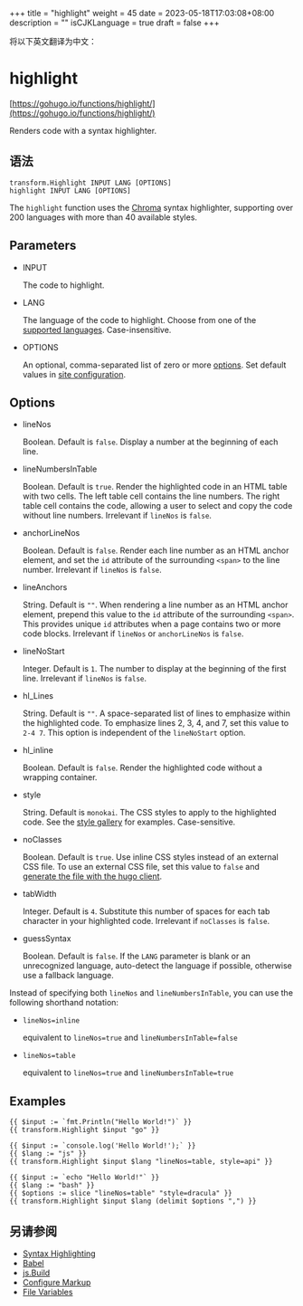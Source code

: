 +++
title = "highlight"
weight = 45
date = 2023-05-18T17:03:08+08:00
description = ""
isCJKLanguage = true
draft = false
+++

将以下英文翻译为中文：
# highlight

[https://gohugo.io/functions/highlight/](https://gohugo.io/functions/highlight/)

Renders code with a syntax highlighter.

## 语法

```
transform.Highlight INPUT LANG [OPTIONS]
highlight INPUT LANG [OPTIONS]
```

The `highlight` function uses the [Chroma](https://github.com/alecthomas/chroma) syntax highlighter, supporting over 200 languages with more than 40 available styles.

## Parameters 

- INPUT

  The code to highlight.

- LANG

  The language of the code to highlight. Choose from one of the [supported languages](https://gohugo.io/content-management/syntax-highlighting#list-of-chroma-highlighting-languages). Case-insensitive.

- OPTIONS

  An optional, comma-separated list of zero or more [options](https://gohugo.io/functions/highlight/#options). Set default values in [site configuration](https://gohugo.io/getting-started/configuration-markup#highlight).

## Options 

- lineNos

  Boolean. Default is `false`. Display a number at the beginning of each line.

- lineNumbersInTable

  Boolean. Default is `true`. Render the highlighted code in an HTML table with two cells. The left table cell contains the line numbers. The right table cell contains the code, allowing a user to select and copy the code without line numbers. Irrelevant if `lineNos` is `false`.

- anchorLineNos

  Boolean. Default is `false`. Render each line number as an HTML anchor element, and set the `id` attribute of the surrounding `<span>` to the line number. Irrelevant if `lineNos` is `false`.

- lineAnchors

  String. Default is `""`. When rendering a line number as an HTML anchor element, prepend this value to the `id` attribute of the surrounding `<span>`. This provides unique `id` attributes when a page contains two or more code blocks. Irrelevant if `lineNos` or `anchorLineNos` is `false`.

- lineNoStart

  Integer. Default is `1`. The number to display at the beginning of the first line. Irrelevant if `lineNos` is `false`.

- hl_Lines

  String. Default is `""`. A space-separated list of lines to emphasize within the highlighted code. To emphasize lines 2, 3, 4, and 7, set this value to `2-4 7`. This option is independent of the `lineNoStart` option.

- hl_inline

  Boolean. Default is `false`. Render the highlighted code without a wrapping container.

- style

  String. Default is `monokai`. The CSS styles to apply to the highlighted code. See the [style gallery](https://xyproto.github.io/splash/docs/) for examples. Case-sensitive.

- noClasses

  Boolean. Default is `true`. Use inline CSS styles instead of an external CSS file. To use an external CSS file, set this value to `false` and [generate the file with the hugo client](https://gohugo.io/commands/hugo_gen_chromastyles).

- tabWidth

  Integer. Default is `4`. Substitute this number of spaces for each tab character in your highlighted code. Irrelevant if `noClasses` is `false`.

- guessSyntax

  Boolean. Default is `false`. If the `LANG` parameter is blank or an unrecognized language, auto-detect the language if possible, otherwise use a fallback language.

Instead of specifying both `lineNos` and `lineNumbersInTable`, you can use the following shorthand notation:

- `lineNos=inline`

  equivalent to `lineNos=true` and `lineNumbersInTable=false`

- `lineNos=table`

  equivalent to `lineNos=true` and `lineNumbersInTable=true`

## Examples 

```go-html-template
{{ $input := `fmt.Println("Hello World!")` }}
{{ transform.Highlight $input "go" }}

{{ $input := `console.log('Hello World!');` }}
{{ $lang := "js" }}
{{ transform.Highlight $input $lang "lineNos=table, style=api" }}

{{ $input := `echo "Hello World!"` }}
{{ $lang := "bash" }}
{{ $options := slice "lineNos=table" "style=dracula" }}
{{ transform.Highlight $input $lang (delimit $options ",") }}
```

## 另请参阅

- [Syntax Highlighting](https://gohugo.io/content-management/syntax-highlighting/)
- [Babel](https://gohugo.io/hugo-pipes/babel/)
- [js.Build](https://gohugo.io/hugo-pipes/js/)
- [Configure Markup](https://gohugo.io/getting-started/configuration-markup/)
- [File Variables](https://gohugo.io/variables/files/)
